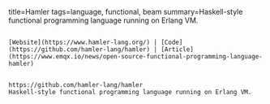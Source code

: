 title=Hamler
tags=language, functional, beam
summary=Haskell-style functional programming language running on Erlang VM.
~~~~~~

[Website](https://www.hamler-lang.org/) | [Code](https://github.com/hamler-lang/hamler) | [Article](https://www.emqx.io/news/open-source-functional-programming-language-hamler)


https://github.com/hamler-lang/hamler
Haskell-style functional programming language running on Erlang VM.
